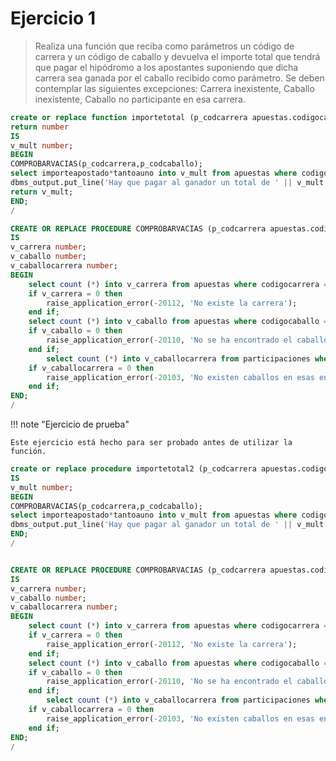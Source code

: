 # Ejercicio 1


> Realiza una función que reciba como parámetros un código de carrera y un código de caballo y devuelva el importe total que tendrá que pagar el hipódromo a los apostantes suponiendo que dicha carrera sea ganada por el caballo recibido como parámetro. Se deben contemplar las siguientes excepciones: Carrera inexistente, Caballo inexistente, Caballo no participante en esa carrera.


```sql
create or replace function importetotal (p_codcarrera apuestas.codigocarrera%type, p_codcaballo apuestas.codigocaballo%type)
return number
IS
v_mult number;
BEGIN
COMPROBARVACIAS(p_codcarrera,p_codcaballo);
select importeapostado*tantoauno into v_mult from apuestas where codigocarrera = p_codcarrera and codigocaballo = p_codcaballo;
dbms_output.put_line('Hay que pagar al ganador un total de ' || v_mult || 'euros');
return v_mult;
END;
/

CREATE OR REPLACE PROCEDURE COMPROBARVACIAS (p_codcarrera apuestas.codigocarrera%type, p_codcaballo apuestas.codigocaballo%type)
IS
v_carrera number;
v_caballo number;
v_caballocarrera number;
BEGIN
    select count (*) into v_carrera from apuestas where codigocarrera = p_codcarrera;
    if v_carrera = 0 then
        raise_application_error(-20112, 'No existe la carrera');
    end if;
    select count (*) into v_caballo from apuestas where codigocaballo = p_codcaballo;
    if v_caballo = 0 then
        raise_application_error(-20110, 'No se ha encontrado el caballo');
    end if;
        select count (*) into v_caballocarrera from participaciones where codigocarrera = p_codcarrera and codigocaballo = p_codcaballo;
    if v_caballocarrera = 0 then
        raise_application_error(-20103, 'No existen caballos en esas en esas carreras');
    end if;
END;
/
```

!!! note "Ejercicio de prueba"

    Este ejercicio está hecho para ser probado antes de utilizar la función.


```sql
create or replace procedure importetotal2 (p_codcarrera apuestas.codigocarrera%type, p_codcaballo apuestas.codigocaballo%type)
IS
v_mult number;
BEGIN
COMPROBARVACIAS(p_codcarrera,p_codcaballo);
select importeapostado*tantoauno into v_mult from apuestas where codigocarrera = p_codcarrera and codigocaballo = p_codcaballo;
dbms_output.put_line('Hay que pagar al ganador un total de ' || v_mult || 'euros');
END;
/


CREATE OR REPLACE PROCEDURE COMPROBARVACIAS (p_codcarrera apuestas.codigocarrera%type, p_codcaballo apuestas.codigocaballo%type)
IS
v_carrera number;
v_caballo number;
v_caballocarrera number;
BEGIN
    select count (*) into v_carrera from apuestas where codigocarrera = p_codcarrera;
    if v_carrera = 0 then
        raise_application_error(-20112, 'No existe la carrera');
    end if;
    select count (*) into v_caballo from apuestas where codigocaballo = p_codcaballo;
    if v_caballo = 0 then
        raise_application_error(-20110, 'No se ha encontrado el caballo');
    end if;
        select count (*) into v_caballocarrera from participaciones where codigocarrera = p_codcarrera and codigocaballo = p_codcaballo;
    if v_caballocarrera = 0 then
        raise_application_error(-20103, 'No existen caballos en esas en esas carreras');
    end if;
END;
/
```
